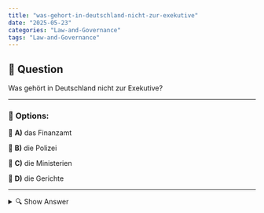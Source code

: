 ```yaml
---
title: "was-gehort-in-deutschland-nicht-zur-exekutive"
date: "2025-05-23"
categories: "Law-and-Governance"
tags: "Law-and-Governance"
---
```


## 📌 **Question**

Was gehört in Deutschland nicht zur Exekutive?



---

### 📝 **Options:**

🔘 **A)** das Finanzamt

🔘 **B)** die Polizei

🔘 **C)** die Ministerien

🔘 **D)** die Gerichte

---

<details>
  <summary>🔍 Show Answer</summary>

  <p>
💡  <b>Correct Answer:</b>  d
  </p>
  <p>
    📖<b>Explanation:</b>
    In Deutschland ist die Exekutive der Zweig der Regierung, der für die Umsetzung und den Vollzug von Gesetzen verantwortlich ist. Dazu gehören Institutionen wie die Polizei und die Ministerien, die direkt Verwaltungsaufgaben übernehmen. Das Finanzamt, obwohl Teil der Verwaltung, ist ebenfalls exekutiv tätig, da es Steuern erhebt und verwaltet. Gerichte hingegen sind Teil der Judikative, nicht der Exekutive, da sie für die Anwendung des Rechts und die Rechtsprechung zuständig sind. Sie prüfen die Gesetzmäßigkeit und entscheiden in rechtlichen Streitigkeiten unabhängig von der Verwaltung.
  </p>
</details>
